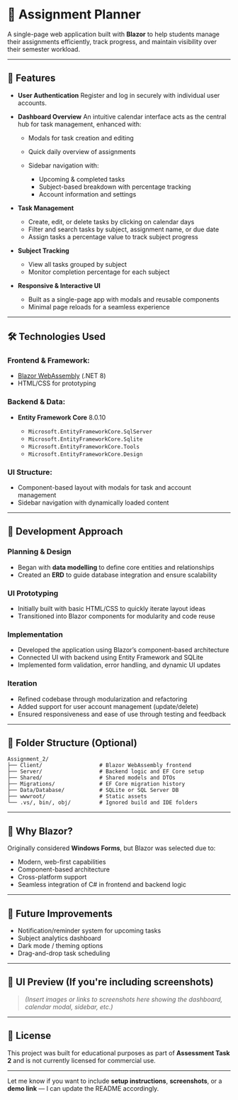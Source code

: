 # 📝 Assignment Planner

A single-page web application built with **Blazor** to help students manage their assignments efficiently, track progress, and maintain visibility over their semester workload.

---

## 🚀 Features

* **User Authentication**
  Register and log in securely with individual user accounts.

* **Dashboard Overview**
  An intuitive calendar interface acts as the central hub for task management, enhanced with:

  * Modals for task creation and editing
  * Quick daily overview of assignments
  * Sidebar navigation with:

    * Upcoming & completed tasks
    * Subject-based breakdown with percentage tracking
    * Account information and settings

* **Task Management**

  * Create, edit, or delete tasks by clicking on calendar days
  * Filter and search tasks by subject, assignment name, or due date
  * Assign tasks a percentage value to track subject progress

* **Subject Tracking**

  * View all tasks grouped by subject
  * Monitor completion percentage for each subject

* **Responsive & Interactive UI**

  * Built as a single-page app with modals and reusable components
  * Minimal page reloads for a seamless experience

---

## 🛠️ Technologies Used

### Frontend & Framework:

* [Blazor WebAssembly](https://dotnet.microsoft.com/en-us/apps/aspnet/web-apps/blazor) (.NET 8)
* HTML/CSS for prototyping

### Backend & Data:

* **Entity Framework Core** 8.0.10

  * `Microsoft.EntityFrameworkCore.SqlServer`
  * `Microsoft.EntityFrameworkCore.Sqlite`
  * `Microsoft.EntityFrameworkCore.Tools`
  * `Microsoft.EntityFrameworkCore.Design`

### UI Structure:

* Component-based layout with modals for task and account management
* Sidebar navigation with dynamically loaded content

---

## 🧱 Development Approach

### Planning & Design

* Began with **data modelling** to define core entities and relationships
* Created an **ERD** to guide database integration and ensure scalability

### UI Prototyping

* Initially built with basic HTML/CSS to quickly iterate layout ideas
* Transitioned into Blazor components for modularity and code reuse

### Implementation

* Developed the application using Blazor’s component-based architecture
* Connected UI with backend using Entity Framework and SQLite
* Implemented form validation, error handling, and dynamic UI updates

### Iteration

* Refined codebase through modularization and refactoring
* Added support for user account management (update/delete)
* Ensured responsiveness and ease of use through testing and feedback

---

## 📂 Folder Structure (Optional)

```
Assignment_2/
├── Client/                  # Blazor WebAssembly frontend
├── Server/                  # Backend logic and EF Core setup
├── Shared/                  # Shared models and DTOs
├── Migrations/              # EF Core migration history
├── Data/Database/           # SQLite or SQL Server DB
├── wwwroot/                 # Static assets
└── .vs/, bin/, obj/         # Ignored build and IDE folders
```

---

## 📌 Why Blazor?

Originally considered **Windows Forms**, but Blazor was selected due to:

* Modern, web-first capabilities
* Component-based architecture
* Cross-platform support
* Seamless integration of C# in frontend and backend logic

---

## 🧪 Future Improvements

* Notification/reminder system for upcoming tasks
* Subject analytics dashboard
* Dark mode / theming options
* Drag-and-drop task scheduling

---

## 📸 UI Preview (If you're including screenshots)

> *(Insert images or links to screenshots here showing the dashboard, calendar modal, sidebar, etc.)*

---

## 🧾 License

This project was built for educational purposes as part of **Assessment Task 2** and is not currently licensed for commercial use.

---

Let me know if you want to include **setup instructions**, **screenshots**, or a **demo link** — I can update the README accordingly.
